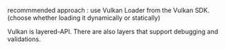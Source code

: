 
recommmended approach : use Vulkan Loader from the Vulkan SDK. (choose whether loading it dynamically or statically)

Vulkan is layered-API. There are also layers that support debugging and validations.

